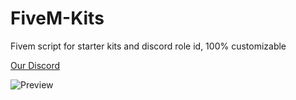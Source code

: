 # FiveM-Kits
Fivem script for starter kits and discord role id, 100% customizable

[Our Discord](https://discord.gg/matKK2Zhrf)

![Preview](https://cdn.discordapp.com/attachments/895349507326357564/1124103319917428806/image.png)
